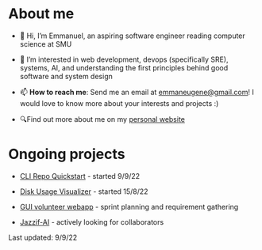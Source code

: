 # About me
- 👋 Hi, I’m Emmanuel, an aspiring software engineer reading computer science at SMU

- 👀 I’m interested in web development, devops (specifically SRE), systems, AI, and understanding the first principles behind good software and system design 

- 📫 **How to reach me**: Send me an email at emmaneugene@gmail.com! I would love to know more about your interests and projects :)

- 🔍Find out more about me on my [personal website](https://emmaneugene.github.io)

# Ongoing projects

- [CLI Repo Quickstart](https://github.com/emmaneugene/cli-repo-quickstart) - started 9/9/22

- [Disk Usage Visualizer](https://github.com/emmaneugene/disk-usage-visualizer) - started 15/8/22

- [GUI volunteer webapp](https://github.com/emmaneugene/GUI-volunteer-management-webapp) - sprint planning and requirement gathering

- [Jazzif-AI](https://github.com/emmaneugene/Jazzif-AI) - actively looking for collaborators

Last updated: 9/9/22

<!---
emmaneugene/emmaneugene is a ✨ special ✨ repository because its `README.md` (this file) appears on your GitHub profile.
You can click the Preview link to take a look at your changes.
--->
